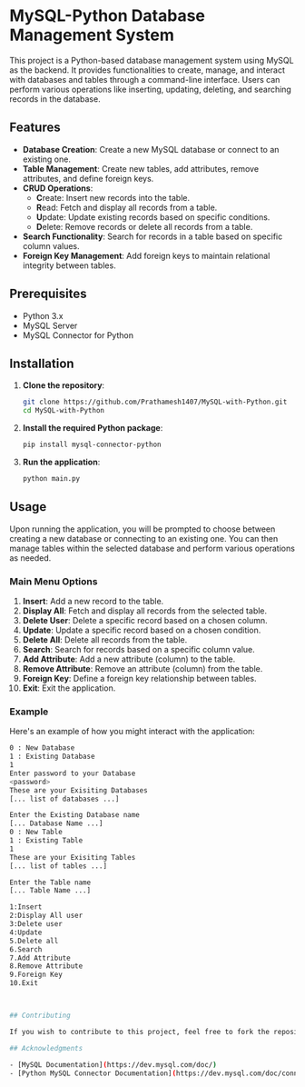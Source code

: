 # MySQL-Python Database Management System

This project is a Python-based database management system using MySQL as the backend. It provides functionalities to create, manage, and interact with databases and tables through a command-line interface. Users can perform various operations like inserting, updating, deleting, and searching records in the database.

## Features

- **Database Creation**: Create a new MySQL database or connect to an existing one.
- **Table Management**: Create new tables, add attributes, remove attributes, and define foreign keys.
- **CRUD Operations**: 
  - **C**reate: Insert new records into the table.
  - **R**ead: Fetch and display all records from a table.
  - **U**pdate: Update existing records based on specific conditions.
  - **D**elete: Remove records or delete all records from a table.
- **Search Functionality**: Search for records in a table based on specific column values.
- **Foreign Key Management**: Add foreign keys to maintain relational integrity between tables.

## Prerequisites

- Python 3.x
- MySQL Server
- MySQL Connector for Python

## Installation

1. **Clone the repository**:
    ```bash
    git clone https://github.com/Prathamesh1407/MySQL-with-Python.git
    cd MySQL-with-Python
    ```

2. **Install the required Python package**:
    ```bash
    pip install mysql-connector-python
    ```

3. **Run the application**:
    ```bash
    python main.py
    ```

## Usage

Upon running the application, you will be prompted to choose between creating a new database or connecting to an existing one. You can then manage tables within the selected database and perform various operations as needed.

### Main Menu Options

1. **Insert**: Add a new record to the table.
2. **Display All**: Fetch and display all records from the selected table.
3. **Delete User**: Delete a specific record based on a chosen column.
4. **Update**: Update a specific record based on a chosen condition.
5. **Delete All**: Delete all records from the table.
6. **Search**: Search for records based on a specific column value.
7. **Add Attribute**: Add a new attribute (column) to the table.
8. **Remove Attribute**: Remove an attribute (column) from the table.
9. **Foreign Key**: Define a foreign key relationship between tables.
10. **Exit**: Exit the application.

### Example

Here's an example of how you might interact with the application:

```bash
0 : New Database 
1 : Existing Database 
1
Enter password to your Database 
<password>
These are your Exisiting Databases
[... list of databases ...]

Enter the Existing Database name 
[... Database Name ...]
0 : New Table 
1 : Existing Table 
1
These are your Exisiting Tables
[... list of tables ...]

Enter the Table name 
[... Table Name ...]

1:Insert
2:Display All user
3:Delete user
4:Update
5.Delete all
6.Search
7.Add Attribute
8.Remove Attribute
9.Foreign Key
10.Exit



## Contributing

If you wish to contribute to this project, feel free to fork the repository, make your changes, and submit a pull request. Please ensure that your code adheres to the existing style and structure of the project.

## Acknowledgments

- [MySQL Documentation](https://dev.mysql.com/doc/)
- [Python MySQL Connector Documentation](https://dev.mysql.com/doc/connector-python/en/)

